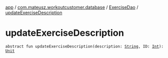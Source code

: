 [app](../../index.md) / [com.mateusz.workoutcustomer.database](../index.md) / [ExerciseDao](index.md) / [updateExerciseDescription](./update-exercise-description.md)

# updateExerciseDescription

`abstract fun updateExerciseDescription(description: `[`String`](https://kotlinlang.org/api/latest/jvm/stdlib/kotlin/-string/index.html)`, ID: `[`Int`](https://kotlinlang.org/api/latest/jvm/stdlib/kotlin/-int/index.html)`): `[`Unit`](https://kotlinlang.org/api/latest/jvm/stdlib/kotlin/-unit/index.html)